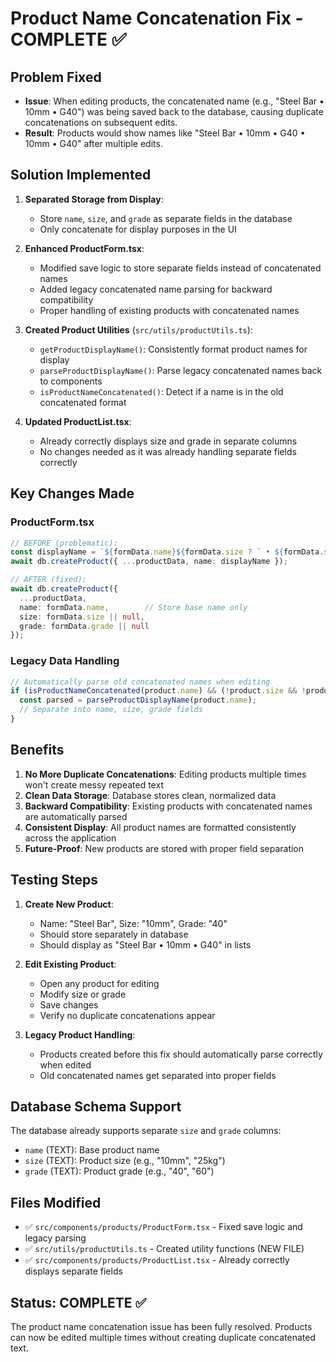 # Product Name Concatenation Fix - COMPLETE ✅

## Problem Fixed
- **Issue**: When editing products, the concatenated name (e.g., "Steel Bar • 10mm • G40") was being saved back to the database, causing duplicate concatenations on subsequent edits.
- **Result**: Products would show names like "Steel Bar • 10mm • G40 • 10mm • G40" after multiple edits.

## Solution Implemented
1. **Separated Storage from Display**: 
   - Store `name`, `size`, and `grade` as separate fields in the database
   - Only concatenate for display purposes in the UI

2. **Enhanced ProductForm.tsx**:
   - Modified save logic to store separate fields instead of concatenated names
   - Added legacy concatenated name parsing for backward compatibility
   - Proper handling of existing products with concatenated names

3. **Created Product Utilities** (`src/utils/productUtils.ts`):
   - `getProductDisplayName()`: Consistently format product names for display
   - `parseProductDisplayName()`: Parse legacy concatenated names back to components
   - `isProductNameConcatenated()`: Detect if a name is in the old concatenated format

4. **Updated ProductList.tsx**:
   - Already correctly displays size and grade in separate columns
   - No changes needed as it was already handling separate fields correctly

## Key Changes Made

### ProductForm.tsx
```typescript
// BEFORE (problematic):
const displayName = `${formData.name}${formData.size ? ` • ${formData.size}` : ''}${formData.grade ? ` • G${formData.grade}` : ''}`;
await db.createProduct({ ...productData, name: displayName });

// AFTER (fixed):
await db.createProduct({
  ...productData,
  name: formData.name,        // Store base name only
  size: formData.size || null,
  grade: formData.grade || null
});
```

### Legacy Data Handling
```typescript
// Automatically parse old concatenated names when editing
if (isProductNameConcatenated(product.name) && (!product.size && !product.grade)) {
  const parsed = parseProductDisplayName(product.name);
  // Separate into name, size, grade fields
}
```

## Benefits
1. **No More Duplicate Concatenations**: Editing products multiple times won't create messy repeated text
2. **Clean Data Storage**: Database stores clean, normalized data
3. **Backward Compatibility**: Existing products with concatenated names are automatically parsed
4. **Consistent Display**: All product names are formatted consistently across the application
5. **Future-Proof**: New products are stored with proper field separation

## Testing Steps
1. **Create New Product**: 
   - Name: "Steel Bar", Size: "10mm", Grade: "40"
   - Should store separately in database
   - Should display as "Steel Bar • 10mm • G40" in lists

2. **Edit Existing Product**:
   - Open any product for editing
   - Modify size or grade
   - Save changes
   - Verify no duplicate concatenations appear

3. **Legacy Product Handling**:
   - Products created before this fix should automatically parse correctly when edited
   - Old concatenated names get separated into proper fields

## Database Schema Support
The database already supports separate `size` and `grade` columns:
- `name` (TEXT): Base product name
- `size` (TEXT): Product size (e.g., "10mm", "25kg")  
- `grade` (TEXT): Product grade (e.g., "40", "60")

## Files Modified
- ✅ `src/components/products/ProductForm.tsx` - Fixed save logic and legacy parsing
- ✅ `src/utils/productUtils.ts` - Created utility functions (NEW FILE)
- ✅ `src/components/products/ProductList.tsx` - Already correctly displays separate fields

## Status: COMPLETE ✅
The product name concatenation issue has been fully resolved. Products can now be edited multiple times without creating duplicate concatenated text.
